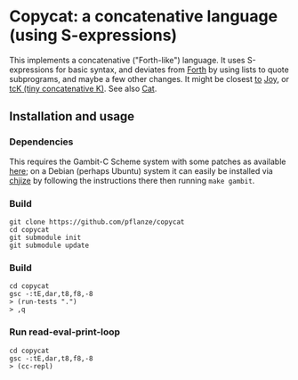 # Copycat: a concatenative language (using S-expressions)

This implements a concatenative ("Forth-like") language. It uses
S-expressions for basic syntax, and deviates from
[Forth](https://en.wikipedia.org/wiki/Forth_(programming_language)) by
using lists to quote subprograms, and maybe a few other changes. It
might be closest
[to](http://www.latrobe.edu.au/humanities/research/research-projects/past-projects/joy-programming-language)
[Joy](https://en.wikipedia.org/wiki/Joy_(programming_language)), or
[tcK (tiny concatenative K)](http://archive.vector.org.uk/art10000360). See
also [Cat](http://www.cat-language.com/).

## Installation and usage

### Dependencies

This requires the Gambit-C Scheme system with some patches as
available [here](https://github.com/pflanze/gambc.git); on a Debian
(perhaps Ubuntu) system it can easily be installed via
[chjize](https://github.com/pflanze/chjize) by following the
instructions there then running `make gambit`.

### Build

    git clone https://github.com/pflanze/copycat
    cd copycat
    git submodule init
    git submodule update

### Build

    cd copycat
    gsc -:tE,dar,t8,f8,-8
    > (run-tests ".")
    > ,q

### Run read-eval-print-loop

    cd copycat
    gsc -:tE,dar,t8,f8,-8
    > (cc-repl)

